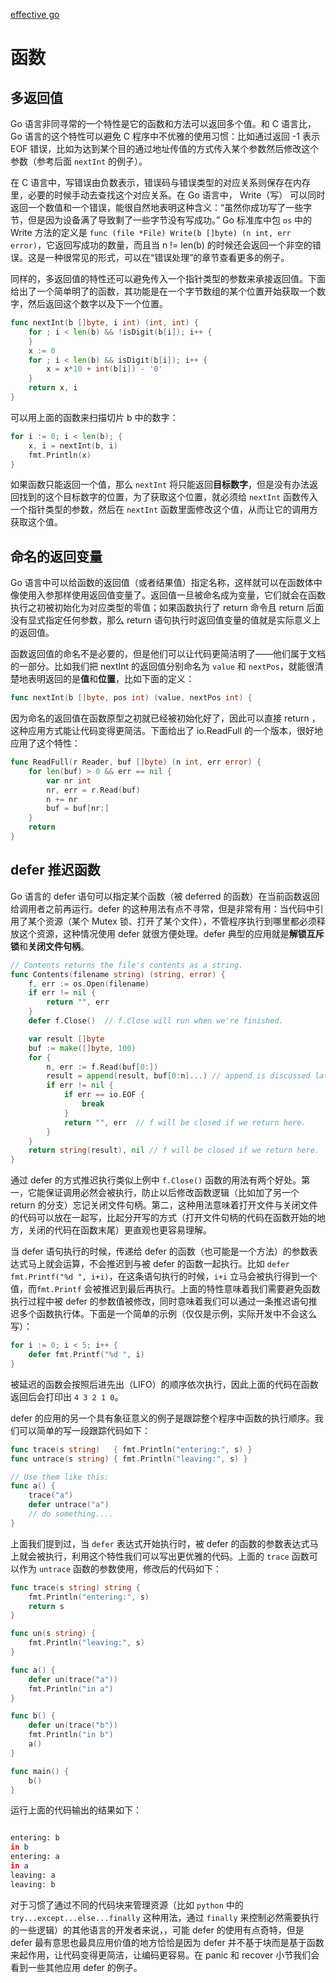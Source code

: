 [effective go](https://golang.google.cn/doc/effective_go.html)

# 函数

## 多返回值
Go 语言非同寻常的一个特性是它的函数和方法可以返回多个值。和 C 语言比，Go 语言的这个特性可以避免 C 程序中不优雅的使用习惯：比如通过返回 -1 表示 EOF 错误，比如为达到某个目的通过地址传值的方式传入某个参数然后修改这个参数（参考后面 `nextInt` 的例子）。

在 C 语言中，写错误由负数表示，错误码与错误类型的对应关系则保存在内存里，必要的时候手动去查找这个对应关系。在 Go 语言中， Write（写） 可以同时返回一个数值和一个错误，能很自然地表明这种含义：“虽然你成功写了一些字节，但是因为设备满了导致剩了一些字节没有写成功。” Go 标准库中包 `os` 中的 Write 方法的定义是 `func (file *File) Write(b []byte) (n int, err error)`，它返回写成功的数量，而且当 n != len(b) 的时候还会返回一个非空的错误。这是一种很常见的形式，可以在“错误处理”的章节查看更多的例子。

同样的，多返回值的特性还可以避免传入一个指针类型的参数来承接返回值。下面给出了一个简单明了的函数，其功能是在一个字节数组的某个位置开始获取一个数字，然后返回这个数字以及下一个位置。

```go
func nextInt(b []byte, i int) (int, int) {
    for ; i < len(b) && !isDigit(b[i]); i++ {
    }
    x := 0
    for ; i < len(b) && isDigit(b[i]); i++ {
        x = x*10 + int(b[i]) - '0'
    }
    return x, i
}
```

可以用上面的函数来扫描切片 b 中的数字：

```go
for i := 0; i < len(b); {
    x, i = nextInt(b, i)
    fmt.Println(x)
}
```

如果函数只能返回一个值，那么 `nextInt` 将只能返回**目标数字**，但是没有办法返回找到的这个目标数字的位置，为了获取这个位置，就必须给 `nextInt` 函数传入一个指针类型的参数，然后在 `nextInt` 函数里面修改这个值，从而让它的调用方获取这个值。

## 命名的返回变量

Go 语言中可以给函数的返回值（或者结果值）指定名称，这样就可以在函数体中像使用入参那样使用返回值变量了。返回值一旦被命名成为变量，它们就会在函数执行之初被初始化为对应类型的零值；如果函数执行了 return 命令且 return 后面没有显式指定任何参数，那么 return 语句执行时返回值变量的值就是实际意义上的返回值。

函数返回值的命名不是必要的，但是他们可以让代码更简洁明了——他们属于文档的一部分。比如我们把 nextInt 的返回值分别命名为 `value` 和 `nextPos`，就能很清楚地表明返回的是**值**和**位置**，比如下面的定义：

```go
func nextInt(b []byte, pos int) (value, nextPos int) {
```

因为命名的返回值在函数原型之初就已经被初始化好了，因此可以直接 return ，这种应用方式能让代码变得更简洁。下面给出了 io.ReadFull 的一个版本，很好地应用了这个特性：

```go
func ReadFull(r Reader, buf []byte) (n int, err error) {
    for len(buf) > 0 && err == nil {
        var nr int
        nr, err = r.Read(buf)
        n += nr
        buf = buf[nr:]
    }
    return
}
```

## defer 推迟函数

Go 语言的 defer 语句可以指定某个函数（被 deferred 的函数）在当前函数返回给调用者之前再运行。defer 的这种用法有点不寻常，但是非常有用：当代码中引用了某个资源（某个 Mutex 锁、打开了某个文件），不管程序执行到哪里都必须释放这个资源，这种情况使用 defer 就很方便处理。defer 典型的应用就是**解锁互斥锁**和**关闭文件句柄**。

```go
// Contents returns the file's contents as a string.
func Contents(filename string) (string, error) {
    f, err := os.Open(filename)
    if err != nil {
        return "", err
    }
    defer f.Close()  // f.Close will run when we're finished.

    var result []byte
    buf := make([]byte, 100)
    for {
        n, err := f.Read(buf[0:])
        result = append(result, buf[0:n]...) // append is discussed later.
        if err != nil {
            if err == io.EOF {
                break
            }
            return "", err  // f will be closed if we return here.
        }
    }
    return string(result), nil // f will be closed if we return here.
}
```

通过 defer 的方式推迟执行类似上例中 `f.Close()` 函数的用法有两个好处。第一，它能保证调用必然会被执行，防止以后修改函数逻辑（比如加了另一个 return 的分支）忘记关闭文件句柄。第二，这种用法意味着打开文件与关闭文件的代码可以放在一起写，比起分开写的方式（打开文件句柄的代码在函数开始的地方，关闭的代码在函数末尾）更直观也更容易理解。

当 defer 语句执行的时候，传递给 defer 的函数（也可能是一个方法）的参数表达式马上就会运算，不会推迟到与被 defer 的函数一起执行。比如 `defer fmt.Printf("%d ", i+i)`，在这条语句执行的时候，`i+i` 立马会被执行得到一个值，而`fmt.Printf` 会被推迟到最后再执行。上面的特性意味着我们需要避免函数执行过程中被 defer 的参数值被修改，同时意味着我们可以通过一条推迟语句推迟多个函数执行体。下面是一个简单的示例（仅仅是示例，实际开发中不会这么写）：

```go
for i := 0; i < 5; i++ {
    defer fmt.Printf("%d ", i)
}
```

被延迟的函数会按照后进先出（LIFO）的顺序依次执行，因此上面的代码在函数返回后会打印出 `4 3 2 1 0`。

defer 的应用的另一个具有象征意义的例子是跟踪整个程序中函数的执行顺序。我们可以简单的写一段跟踪代码如下：

```go
func trace(s string)   { fmt.Println("entering:", s) }
func untrace(s string) { fmt.Println("leaving:", s) }

// Use them like this:
func a() {
    trace("a")
    defer untrace("a")
    // do something....
}
```

上面我们提到过，当 `defer` 表达式开始执行时，被 defer 的函数的参数表达式马上就会被执行，利用这个特性我们可以写出更优雅的代码。上面的 `trace` 函数可以作为 `untrace` 函数的参数使用，修改后的代码如下：

```go
func trace(s string) string {
    fmt.Println("entering:", s)
    return s
}

func un(s string) {
    fmt.Println("leaving:", s)
}

func a() {
    defer un(trace("a"))
    fmt.Println("in a")
}

func b() {
    defer un(trace("b"))
    fmt.Println("in b")
    a()
}

func main() {
    b()
}
```
运行上面的代码输出的结果如下：
```bash

entering: b
in b
entering: a
in a
leaving: a
leaving: b

```

对于习惯了通过不同的代码块来管理资源（比如 `python` 中的 `try...except...else...finally` 这种用法，通过 `finally` 来控制必然需要执行的一些逻辑）的其他语言的开发者来说，，可能 defer 的使用有点奇特，但是 defer 最有意思也最具应用价值的地方恰恰是因为 defer 并不基于块而是基于函数来起作用，让代码变得更简洁，让编码更容易。在 panic 和 recover 小节我们会看到一些其他应用 defer 的例子。